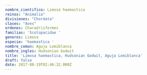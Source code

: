 ```yaml
---
nombre_cientifico: Limosa haemastica
reinos: "Animalia"
divisiones: "Chordata"
clases: "Aves"
ordenes: Charadriiformes
familias: 'Scolopacidae '
generos: Limosa
especie: 'haemastica '
nombre_comun: Aguja Lomiblanca
nombre_ingles: Hudsonian Godwit
title: 'Limosa haemastica, Hudsonian Godwit, Aguja Lomiblanca'
draft: false
date: 2017-08-19T02:46:32.000Z
---
```


